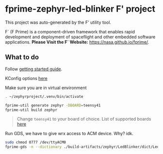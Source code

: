 # fprime-zephyr-led-blinker F' project

This project was auto-generated by the F' utility tool. 

F´ (F Prime) is a component-driven framework that enables rapid development and deployment of spaceflight and other embedded software applications.
**Please Visit the F´ Website:** https://nasa.github.io/fprime/.


## What to do

Follow [getting started guide](https://docs.zephyrproject.org/latest/develop/getting_started/index.html).

KConfig options [here](https://docs.zephyrproject.org/latest/kconfig.html)

Make sure you are in virtual environment
```sh
. ~/zephyrproject/.venv/bin/activate
```

```sh
fprime-util generate zephyr -DBOARD=teensy41
fprime-util build zephyr
```
> Change `teensy41` to your board of choice. List of supported boards [here](https://docs.zephyrproject.org/latest/boards/index.html#boards)

Run GDS, we have to give wrx access to ACM device. Why? idk.
```sh
sudo chmod 0777 /dev/ttyACM0
fprime-gds -n --dictionary ./build-artifacts/zephyr/LedBlinker/dict/LedBlinkerTopologyAppDictionary.xml --comm-adapter uart --uart-device /dev/ttyACM0 --uart-baud 115200
```